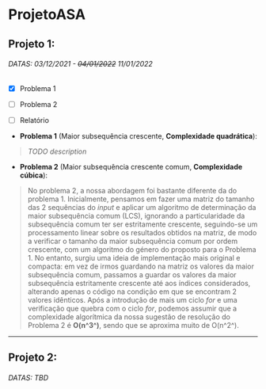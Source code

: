 # ProjetoASA

## Projeto 1:
###### DATAS: 03/12/2021 - ~~04/01/2022~~ 11/01/2022

- [x] Problema 1
- [ ] Problema 2
- [ ] Relatório



* **Problema 1** (Maior subsequência crescente, **Complexidade quadrática**):
>
> *TODO description*
>



* **Problema 2** (Maior subsequência crescente comum, **Complexidade cúbica**):
> 
> No problema 2, a nossa abordagem foi bastante diferente da do problema 1. Inicialmente, pensamos em fazer uma matriz do tamanho das 2 sequências do *input* e aplicar um algoritmo de determinação da maior subsequência comum (LCS), ignorando a particularidade da subsequência comum ter ser estritamente crescente, seguindo-se um processamento linear sobre os resultados obtidos na matriz, de modo a verificar o tamanho da maior subsequência comum por ordem crescente, com um algoritmo do género do proposto para o Problema 1.
No entanto, surgiu uma ideia de implementação mais original e compacta: em vez de irmos guardando na matriz os valores da maior subsequência comum, passamos a guardar os valores da maior subsequência estritamente crescente até aos índices considerados, alterando apenas o código na condição em que se encontram 2 valores idênticos. Após a introdução de mais um ciclo *for* e uma verificação que quebra com o ciclo *for*, podemos assumir que a complexidade algorítmica da nossa sugestão de resolução do Problema 2 é **O(n^3^)**, sendo que se aproxima muito de O(n^2^).
>

---

## Projeto 2:
###### DATAS: *TBD*
